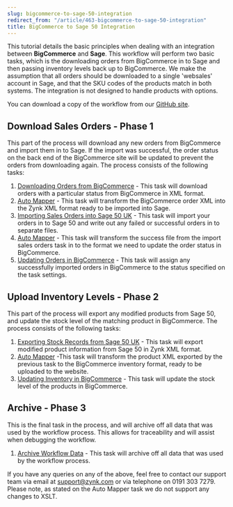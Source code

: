 ```yaml
---
slug: bigcommerce-to-sage-50-integration
redirect_from: "/article/463-bigcommerce-to-sage-50-integration"
title: BigCommerce to Sage 50 Integration
---
```

This tutorial details the basic principles when dealing with an integration between **BigCommerce** and **Sage**. This workflow will perform two basic tasks, which is the downloading orders from BigCommerce in to Sage and then passing inventory levels back up to BigCommerce. We make the assumption that all orders should be downloaded to a single 'websales' account in Sage, and that the SKU codes of the products match in both systems. The integration is not designed to handle products with options.

You can download a copy of the workflow from our [GitHub site](https://github.com/zynksoftware/samples/tree/master/Integration%20Samples/BigCommerce%20to%20Sage50).

## Download Sales Orders - Phase 1
This part of the process will download any new orders from BigCommerce and import them in to Sage. If the import was successful, the order status on the back end of the BigCommerce site will be updated to prevent the orders from downloading again. The process consists of the following tasks:

1. [Downloading Orders from BigCommerce](downloading-orders-from-bigcommerce) - This task will download orders with a particular status from BigCommerce in XML format.
2. [Auto Mapper](auto-mapper) - This task will transform the BigCommerce order XML into the Zynk XML format ready to be imported into Sage.
3. [Importing Sales Orders into Sage 50 UK](importing-sales-orders-into-sage-50-uk) - This task will import your orders in to Sage 50 and write out any failed or successful orders in to separate files.
4. [Auto Mapper](auto-mapper) - This task will transform the success file from the import sales orders task in to the format we need to update the order status in BigCommerce.
5. [Updating Orders in BigCommerce](updating-orders-in-bigcommerce) - This task will assign any successfully imported orders in BigCommerce to the status specified on the task settings.

## Upload Inventory Levels - Phase 2
This part of the process will export any modified products from Sage 50, and update the stock level of the matching product in BigCommerce. The process consists of the following tasks:

1. [Exporting Stock Records from Sage 50 UK](exporting-stock-records-from-sage-50-uk) - This task will export modified product information from Sage 50 in Zynk XML format.
2. [Auto Mapper](auto-mapper) -This task will transform the product XML exported by the previous task to the BigCommerce inventory format, ready to be uploaded to the website.
3. [Updating Inventory in BigCommerce](updating-inventory-in-bigcommerce) - This task will update the stock level of the products in BigCommerce.

## Archive - Phase 3
This is the final task in the process, and will archive off all data that was used by the workflow process. This allows for traceability and will assist when debugging the workflow.

1. [Archive Workflow Data](archive-workflow-data) - This task will archive off all data that was used by the workflow process.

If you have any queries on any of the above, feel free to contact our support team via email at support@zynk.com or via telephone on 0191 303 7279.  Please note, as stated on the Auto Mapper task we do not support any changes to XSLT.
